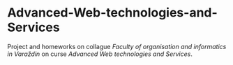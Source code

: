 # Advanced-Web-technologies-and-Services
Project and homeworks on collague *Faculty of organisation and informatics in Varaždin* on curse *Advanced Web technologies and Services*.

